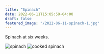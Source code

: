```yaml
---
title: "Spinach"
date: 2022-06-11T15:05:50-04:00
draft: false
featured_image: "/2022-06-11-spinach-1.jpg"
---
```


Spinach at six weeks.

![spinach](/2022-06-11-spinach-1.jpg)
![cooked spinach](/2022-06-11-spinach-2.jpg)
